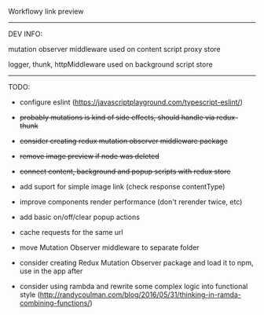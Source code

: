 Workflowy link preview

---

DEV INFO:

mutation observer middleware used on content script proxy store

logger, thunk, httpMiddleware used on background script store

---

TODO:

- configure eslint (https://javascriptplayground.com/typescript-eslint/)

- ~~probably mutations is kind of side effects, should handle via redux-thunk~~

- ~~consider creating redux mutation observer middleware package~~

- ~~remove image preview if node was deleted~~

- ~~connect content, background and popup scripts with redux store~~

- add suport for simple image link (check response contentType)

- improve components render performance (don't rerender twice, etc)

- add basic on/off/clear popup actions

- cache requests for the same url

- move Mutation Observer middleware to separate folder

- consider creating Redux Mutation Observer package and load it to npm, use in the app after

- consider using rambda and rewrite some complex logic into functional style (http://randycoulman.com/blog/2016/05/31/thinking-in-ramda-combining-functions/)